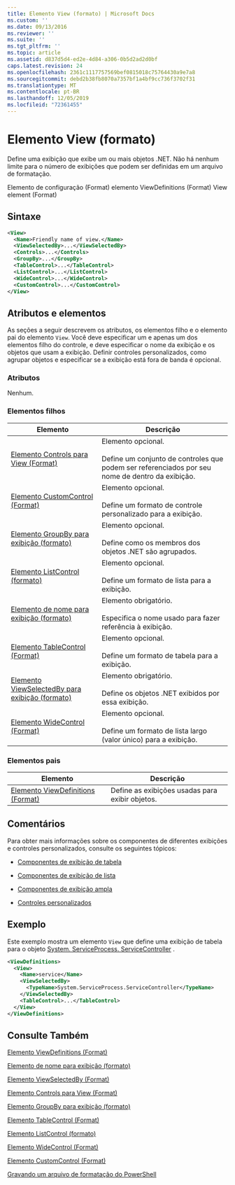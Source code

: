 ```yaml
---
title: Elemento View (formato) | Microsoft Docs
ms.custom: ''
ms.date: 09/13/2016
ms.reviewer: ''
ms.suite: ''
ms.tgt_pltfrm: ''
ms.topic: article
ms.assetid: d837d5d4-ed2e-4d84-a306-0b5d2ad2d0bf
caps.latest.revision: 24
ms.openlocfilehash: 2361c1117757569bef0815018c75764430a9e7a8
ms.sourcegitcommit: debd2b38fb8070a7357bf1a4bf9cc736f3702f31
ms.translationtype: MT
ms.contentlocale: pt-BR
ms.lasthandoff: 12/05/2019
ms.locfileid: "72361455"
---
```

# <a name="view-element-format"></a>Elemento View (formato)

Define uma exibição que exibe um ou mais objetos .NET. Não há nenhum limite para o número de exibições que podem ser definidas em um arquivo de formatação.

Elemento de configuração (Format) elemento ViewDefinitions (Format) View element (Format)

## <a name="syntax"></a>Sintaxe

```xml
<View>
  <Name>Friendly name of view.</Name>
  <ViewSelectedBy>...</ViewSelectedBy>
  <Controls>...</Controls>
  <GroupBy>...</GroupBy>
  <TableControl>...</TableControl>
  <ListControl>...</ListControl>
  <WideControl>...</WideControl>
  <CustomControl>...</CustomControl>
</View>
```

## <a name="attributes-and-elements"></a>Atributos e elementos

As seções a seguir descrevem os atributos, os elementos filho e o elemento pai do elemento `View`. Você deve especificar um e apenas um dos elementos filho do controle, e deve especificar o nome da exibição e os objetos que usam a exibição. Definir controles personalizados, como agrupar objetos e especificar se a exibição está fora de banda é opcional.

### <a name="attributes"></a>Atributos

Nenhum.

### <a name="child-elements"></a>Elementos filhos

|Elemento|Descrição|
|-------------|-----------------|
|[Elemento Controls para View (Format)](./controls-element-for-view-format.md)|Elemento opcional.<br /><br /> Define um conjunto de controles que podem ser referenciados por seu nome de dentro da exibição.|
|[Elemento CustomControl (Format)](./customcontrol-element-for-groupby-format.md)|Elemento opcional.<br /><br /> Define um formato de controle personalizado para a exibição.|
|[Elemento GroupBy para exibição (formato)](./groupby-element-for-view-format.md)|Elemento opcional.<br /><br /> Define como os membros dos objetos .NET são agrupados.|
|[Elemento ListControl (formato)](./listcontrol-element-format.md)|Elemento opcional.<br /><br /> Define um formato de lista para a exibição.|
|[Elemento de nome para exibição (formato)](./name-element-for-view-format.md)|Elemento obrigatório.<br /><br /> Especifica o nome usado para fazer referência à exibição.|
|[Elemento TableControl (Format)](./tablecontrol-element-format.md)|Elemento opcional.<br /><br /> Define um formato de tabela para a exibição.|
|[Elemento ViewSelectedBy para exibição (formato)](./viewselectedby-element-format.md)|Elemento obrigatório.<br /><br /> Define os objetos .NET exibidos por essa exibição.|
|[Elemento WideControl (Format)](./widecontrol-element-format.md)|Elemento opcional.<br /><br /> Define um formato de lista largo (valor único) para a exibição.|

### <a name="parent-elements"></a>Elementos pais

|Elemento|Descrição|
|-------------|-----------------|
|[Elemento ViewDefinitions (Format)](./viewdefinitions-element-format.md)|Define as exibições usadas para exibir objetos.|

## <a name="remarks"></a>Comentários

Para obter mais informações sobre os componentes de diferentes exibições e controles personalizados, consulte os seguintes tópicos:

- [Componentes de exibição de tabela](./creating-a-table-view.md)

- [Componentes de exibição de lista](./creating-a-list-view.md)

- [Componentes de exibição ampla](./creating-a-wide-view.md)

- [Controles personalizados](./creating-custom-controls.md)

## <a name="example"></a>Exemplo

Este exemplo mostra um elemento `View` que define uma exibição de tabela para o objeto [System. ServiceProcess. ServiceController](/dotnet/api/System.ServiceProcess.ServiceController) .

```xml
<ViewDefinitions>
  <View>
    <Name>service</Name>
    <ViewSelectedBy>
      <TypeName>System.ServiceProcess.ServiceController</TypeName>
    </ViewSelectedBy>
    <TableControl>...</TableControl>
  </View>
</ViewDefinitions>

```

## <a name="see-also"></a>Consulte Também

[Elemento ViewDefinitions (Format)](./viewdefinitions-element-format.md)

[Elemento de nome para exibição (formato)](./name-element-for-view-format.md)

[Elemento ViewSelectedBy (Format)](./viewselectedby-element-format.md)

[Elemento Controls para View (Format)](./controls-element-for-view-format.md)

[Elemento GroupBy para exibição (formato)](./groupby-element-for-view-format.md)

[Elemento TableControl (Format)](./tablecontrol-element-format.md)

[Elemento ListControl (formato)](./listcontrol-element-format.md)

[Elemento WideControl (Format)](./widecontrol-element-format.md)

[Elemento CustomControl (Format)](./customcontrol-element-for-groupby-format.md)

[Gravando um arquivo de formatação do PowerShell](./writing-a-powershell-formatting-file.md)
